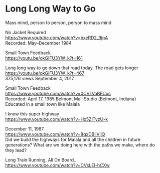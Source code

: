# Long Long Way to Go

Mass mind, person to person, person to mass mind

No Jacket Required     
https://www.youtube.com/watch?v=bxeRD2_9jnA      
Recorded:	May–December 1984

Small Town Feedback    
https://youtu.be/okGlFU3YW_k?t=161

Long long way to go down that road today. The road gets longer    
https://youtu.be/okGlFU3YW_k?t=467    
375,176 views September 4, 2017

Small Town Feedback    
https://www.youtube.com/watch?v=0CVLVaBECuc      
Recorded:	April 17, 1985 Belmont Mall Studio (Belmont, Indiana)    
Educated in a small town like Malala  

I know this super highway     
https://www.youtube.com/watch?v=Hx5ZlTyzU-k   

December 11, 1987     
https://www.youtube.com/watch?v=8qxDBiiVjlQ     
Did we build the highways for Malala and all the children in future generations? What are we doing here with the paths we make, where do they lead?   

Long Train Running, All On Board...     
https://www.youtube.com/watch?v=CVsLEI-hCXw
